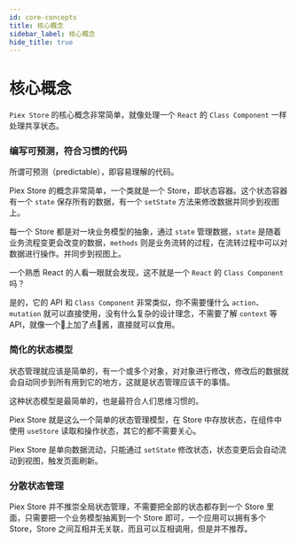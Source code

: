 ```yaml
---
id: core-concepts
title: 核心概念
sidebar_label: 核心概念 
hide_title: true
---
```


# 核心概念

`Piex Store` 的核心概念非常简单，就像处理一个 `React` 的 `Class Component` 一样处理共享状态。

### 编写可预测，符合习惯的代码

所谓可预测（predictable），即容易理解的代码。

Piex Store 的概念非常简单，一个类就是一个 Store，即状态容器。这个状态容器有一个 `state` 保存所有的数据，有一个 `setState` 方法来修改数据并同步到视图上。

每一个 Store 都是对一块业务模型的抽象，通过 `state` 管理数据，`state` 是随着业务流程变更会改变的数据，`methods` 则是业务流转的过程，在流转过程中可以对数据进行操作。并同步到视图上。

一个熟悉 React 的人看一眼就会发现，这不就是一个 `React` 的 `Class Component` 吗？

是的，它的 API 和 `Class Component` 非常类似，你不需要懂什么 `action`、`mutation` 就可以直接使用，没有什么复杂的设计理念，不需要了解 `context` 等 API，就像一个🍔上加了点🍅酱，直接就可以食用。

### 简化的状态模型

状态管理就应该是简单的，有一个或多个对象，对对象进行修改，修改后的数据就会自动同步到所有用到它的地方，这就是状态管理应该干的事情。

这种状态模型是最简单的，也是最符合人们思维习惯的。

Piex Store 就是这么一个简单的状态管理模型，在 Store 中存放状态，在组件中使用 `useStore` 读取和操作状态，其它的都不需要关心。

Piex Store 是单向数据流动，只能通过 `setState` 修改状态，状态变更后会自动流动到视图，触发页面刷新。

### 分散状态管理

Piex Store 并不推崇全局状态管理，不需要把全部的状态都存到一个 Store 里面，只需要把一个业务模型抽离到一个 Store 即可，一个应用可以拥有多个 Store，Store 之间互相并无关联，而且可以互相调用，但是并不推荐。